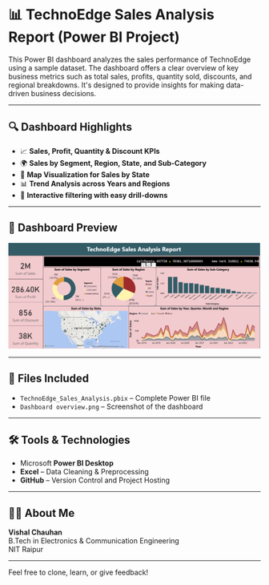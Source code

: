 # 📊 TechnoEdge Sales Analysis Report (Power BI Project)

This Power BI dashboard analyzes the sales performance of TechnoEdge using a sample dataset. The dashboard offers a clear overview of key business metrics such as total sales, profits, quantity sold, discounts, and regional breakdowns. It's designed to provide insights for making data-driven business decisions.

---

## 🔍 Dashboard Highlights

- 📈 **Sales, Profit, Quantity & Discount KPIs**
- 🌍 **Sales by Segment, Region, State, and Sub-Category**
- 🧭 **Map Visualization for Sales by State**
- 📊 **Trend Analysis across Years and Regions**
- 🧩 **Interactive filtering with easy drill-downs**

---

## 📸 Dashboard Preview

![Dashboard Overview](Dashboard%20overview.png)

---

## 📁 Files Included

- `TechnoEdge_Sales_Analysis.pbix` – Complete Power BI file
- `Dashboard overview.png` – Screenshot of the dashboard

---

## 🛠️ Tools & Technologies

- Microsoft **Power BI Desktop**
- **Excel** – Data Cleaning & Preprocessing
- **GitHub** – Version Control and Project Hosting

---

## 🙋‍♂️ About Me

**Vishal Chauhan**  
B.Tech in Electronics & Communication Engineering  
NIT Raipur  

---

Feel free to clone, learn, or give feedback!
